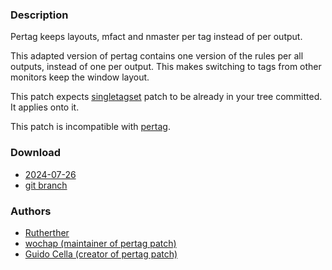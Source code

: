 ### Description
Pertag keeps layouts, mfact and nmaster per tag
instead of per output.

This adapted version of pertag contains one version of
the rules per all outputs, instead of one per output.
This makes switching to tags from other monitors keep
the window layout.

This patch expects [singletagset](https://codeberg.org/dwl/dwl-patches/src/branch/main/patches/singletagset)
patch to be already in your tree committed. It applies onto it.

This patch is incompatible with [pertag](https://codeberg.org/dwl/dwl-patches/src/branch/main/patches/pertag).

### Download
- [2024-07-26](https://codeberg.org/dwl/dwl-patches/raw/branch/main/patches/singletagset-pertag/singletagset-pertag.patch)
- [git branch](https://codeberg.org/Rutherther/dwl/src/branch/v0.7/singletagset-pertag)

### Authors
- [Rutherther](https://codeberg.org/Rutherther)
- [wochap (maintainer of pertag patch)](https://codeberg.org/wochap)
- [Guido Cella (creator of pertag patch)](https://codeberg.org/guidocella)
